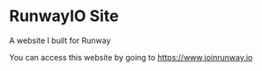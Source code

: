 # RunwayIO Site
A website I built for Runway

You can access this website by going to https://www.joinrunway.io
